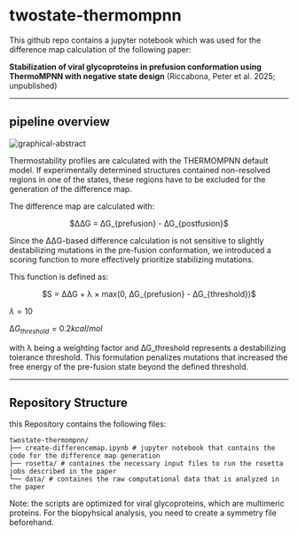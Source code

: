 # twostate-thermompnn

This github repo contains a jupyter notebook which was used for the difference map calculation of the following paper:

**Stabilization of viral glycoproteins in prefusion conformation using ThermoMPNN with negative state design**
(Riccabona, Peter et al. 2025; unpublished)

---
## pipeline overview

![graphical-abstract](https://github.com/user-attachments/assets/6f99c2c2-9981-4158-b3c8-37dd6d81d061)

Thermostability profiles are calculated with the THERMOMPNN default model. If experimentally determined structures contained non-resolved regions in one of the states, these regions have to be excluded for the generation of the difference map.

The difference map are calculated with:

<p align="center">
$∆∆G = ∆G_{prefusion} - ∆G_{postfusion}$
</p>

Since the ΔΔG-based difference calculation is not sensitive to slightly destabilizing mutations in the pre-fusion conformation, we introduced a scoring function to more effectively prioritize stabilizing mutations. 

This function is defined as:

<p align="center">
$S = ∆∆G + λ × max⁡(0, ∆G_{prefusion} - ∆G_{threshold})$

$λ=10$

$∆G_{threshold} = 0.2 kcal/mol$
</p>

with λ being a weighting factor and ∆G_threshold represents a destabilizing tolerance threshold. This formulation penalizes mutations that increased the free energy of the pre-fusion state beyond the defined threshold.

---
## Repository Structure

this Repository contains the following files:

```
twostate-thermompnn/
├── create-differencemap.ipynb # jupyter notebook that contains the code for the difference map generation
├── rosetta/ # containes the necessary input files to run the rosetta jobs described in the paper
└── data/ # containes the raw computational data that is analyzed in the paper
```

Note: the scripts are optimized for viral glycoproteins, which are multimeric proteins. For the biopyhsical analysis, you need to create a symmetry file beforehand.

